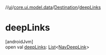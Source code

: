 //[ui](../../../index.md)/[core.ui.model.data](../index.md)/[Destination](index.md)/[deepLinks](deep-links.md)

# deepLinks

[androidJvm]\
open val [deepLinks](deep-links.md): [List](https://kotlinlang.org/api/latest/jvm/stdlib/kotlin.collections/-list/index.html)&lt;[NavDeepLink](https://developer.android.com/reference/kotlin/androidx/navigation/NavDeepLink.html)&gt;
